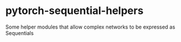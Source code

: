# pytorch-sequential-helpers
Some helper modules that allow complex networks to be expressed as Sequentials
